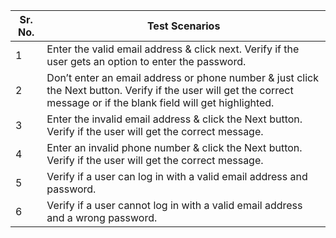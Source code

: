 Sr. No.	|Test Scenarios
---|---|
1	|Enter the valid email address & click next. Verify if the user gets an option to enter the password.
2	|Don’t enter an email address or phone number & just click the Next button. Verify if the user will get the correct message or if the blank field will get highlighted.
3	|Enter the invalid email address & click the Next button. Verify if the user will get the correct message.
4	|Enter an invalid phone number & click the Next button. Verify if the user will get the correct message.
5	|Verify if a user can log in with a valid email address and password.
6   |Verify if a user cannot log in with a valid email address and a wrong password.
